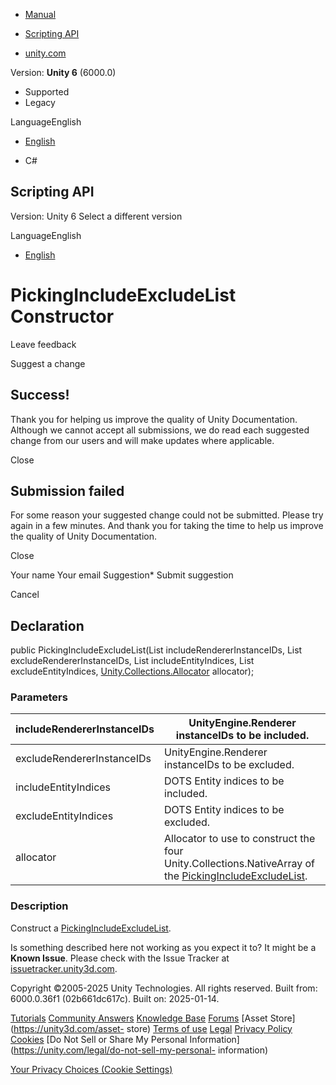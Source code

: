 [ ]()

  * [Manual](../Manual/index.html)
  * [Scripting API](../ScriptReference/index.html)

  * [unity.com](https://unity.com/)

Version: **Unity 6** (6000.0)

  * Supported
  * Legacy

LanguageEnglish

  * [English]()

  * C#

[ ](https://docs.unity3d.com)

## Scripting API

Version: Unity 6 Select a different version

LanguageEnglish

  * [English]()

# PickingIncludeExcludeList Constructor

Leave feedback

Suggest a change

## Success!

Thank you for helping us improve the quality of Unity Documentation. Although
we cannot accept all submissions, we do read each suggested change from our
users and will make updates where applicable.

Close

## Submission failed

For some reason your suggested change could not be submitted. Please <a>try
again</a> in a few minutes. And thank you for taking the time to help us
improve the quality of Unity Documentation.

Close

Your name Your email Suggestion* Submit suggestion

Cancel

[ ]()

## Declaration

public PickingIncludeExcludeList(List<int> includeRendererInstanceIDs,
List<int> excludeRendererInstanceIDs, List<int> includeEntityIndices,
List<int> excludeEntityIndices,
[Unity.Collections.Allocator](Unity.Collections.Allocator.html) allocator);

### Parameters

includeRendererInstanceIDs | UnityEngine.Renderer instanceIDs to be included.  
---|---  
excludeRendererInstanceIDs | UnityEngine.Renderer instanceIDs to be excluded.  
includeEntityIndices | DOTS Entity indices to be included.  
excludeEntityIndices | DOTS Entity indices to be excluded.  
allocator | Allocator to use to construct the four Unity.Collections.NativeArray of the [PickingIncludeExcludeList](PickingIncludeExcludeList.html).  
  
### Description

Construct a [PickingIncludeExcludeList](PickingIncludeExcludeList.html).

Is something described here not working as you expect it to? It might be a
**Known Issue**. Please check with the Issue Tracker at
[issuetracker.unity3d.com](https://issuetracker.unity3d.com).

Copyright ©2005-2025 Unity Technologies. All rights reserved. Built from:
6000.0.36f1 (02b661dc617c). Built on: 2025-01-14.

[Tutorials](https://unity3d.com/learn) [Community
Answers](https://answers.unity3d.com) [Knowledge
Base](https://support.unity3d.com/hc/en-us)
[Forums](https://forum.unity3d.com) [Asset Store](https://unity3d.com/asset-
store) [Terms of use](https://docs.unity3d.com/Manual/TermsOfUse.html)
[Legal](https://unity.com/legal) [Privacy
Policy](https://unity.com/legal/privacy-policy)
[Cookies](https://unity.com/legal/cookie-policy) [Do Not Sell or Share My
Personal Information](https://unity.com/legal/do-not-sell-my-personal-
information)

[Your Privacy Choices (Cookie Settings)](javascript:void\(0\);)

